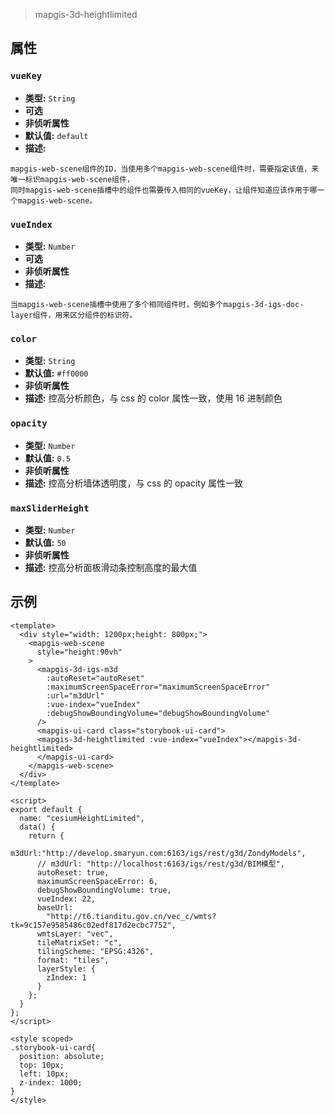 > mapgis-3d-heightlimited

## 属性
### `vueKey`

- **类型:** `String`
- **可选**
- **非侦听属性**
- **默认值:** `default`
- **描述:**

```
mapgis-web-scene组件的ID，当使用多个mapgis-web-scene组件时，需要指定该值，来唯一标识mapgis-web-scene组件，
同时mapgis-web-scene插槽中的组件也需要传入相同的vueKey，让组件知道应该作用于哪一个mapgis-web-scene。
```

### `vueIndex`

- **类型:** `Number`
- **可选**
- **非侦听属性**
- **描述:**

```
当mapgis-web-scene插槽中使用了多个相同组件时，例如多个mapgis-3d-igs-doc-layer组件，用来区分组件的标识符。
```

### `color`

- **类型:** `String`
- **默认值:** `#ff0000`
- **非侦听属性**
- **描述:** 控高分析颜色，与 css 的 color 属性一致，使用 16 进制颜色

### `opacity`

- **类型:** `Number`
- **默认值:** `0.5`
- **非侦听属性**
- **描述:** 控高分析墙体透明度，与 css 的 opacity 属性一致

### `maxSliderHeight`

- **类型:** `Number`
- **默认值:** `50`
- **非侦听属性**
- **描述:** 控高分析面板滑动条控制高度的最大值

## 示例

```vue
<template>
  <div style="width: 1200px;height: 800px;">
    <mapgis-web-scene
      style="height:90vh"
    >
      <mapgis-3d-igs-m3d
        :autoReset="autoReset"
        :maximumScreenSpaceError="maximumScreenSpaceError"
        :url="m3dUrl"
        :vue-index="vueIndex"
        :debugShowBoundingVolume="debugShowBoundingVolume"
      />
      <mapgis-ui-card class="storybook-ui-card">
      <mapgis-3d-heightlimited :vue-index="vueIndex"></mapgis-3d-heightlimited>
      </mapgis-ui-card>
    </mapgis-web-scene>
  </div>
</template>

<script>
export default {
  name: "cesiumHeightLimited",
  data() {
    return {
      m3dUrl:"http://develop.smaryun.com:6163/igs/rest/g3d/ZondyModels",
      // m3dUrl: "http://localhost:6163/igs/rest/g3d/BIM模型",
      autoReset: true,
      maximumScreenSpaceError: 6,
      debugShowBoundingVolume: true,
      vueIndex: 22,
      baseUrl:
        "http://t6.tianditu.gov.cn/vec_c/wmts?tk=9c157e9585486c02edf817d2ecbc7752",
      wmtsLayer: "vec",
      tileMatrixSet: "c",
      tilingScheme: "EPSG:4326",
      format: "tiles",
      layerStyle: {
        zIndex: 1
      }
    };
  }
};
</script>

<style scoped>
.storybook-ui-card{
  position: absolute;
  top: 10px;
  left: 10px;
  z-index: 1000;
}
</style>
```
